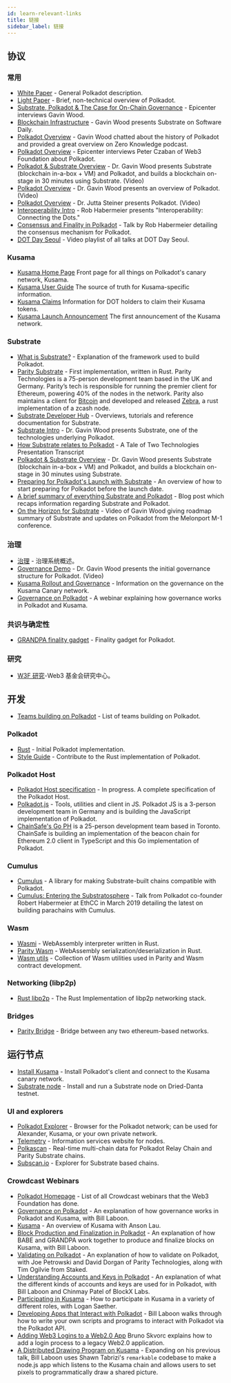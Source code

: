 ```yaml
---
id: learn-relevant-links
title: 链接
sidebar_label: 链接
---
```


## 协议

### 常用

- [White Paper](https://github.com/w3f/polkadot-white-paper/raw/master/PolkaDotPaper.pdf) - General Polkadot description.
- [Light Paper](https://polkadot.network/Polkadot-lightpaper.pdf) - Brief, non-technical overview of Polkadot.
- [Substrate, Polkadot & The Case for On-Chain Governance](https://www.youtube.com/watch?v=eP4mT19S_jg) - Epicenter interviews Gavin Wood.
- [Blockchain Infrastructure](https://softwareengineeringdaily.com/2018/11/26/parity-blockchain-infrastructure-with-gavin-wood/) - Gavin Wood presents Substrate on Software Daily.
- [Polkadot Overview](https://www.zeroknowledge.fm/46) - Gavin Wood chatted about the history of Polkadot and provided a great overview on Zero Knowledge podcast.
- [Polkadot Overview](https://www.youtube.com/watch?v=oiunBLGHlAU) - Epicenter interviews Peter Czaban of Web3 Foundation about Polkadot.
- [Polkadot & Substrate Overview](https://www.youtube.com/watch?v=0IoUZdDi5Is&feature=youtu.be) - Dr. Gavin Wood presents Substrate (blockchain in-a-box + VM) and Polkadot, and builds a blockchain on-stage in 30 minutes using Substrate. (Video)
- [Polkadot Overview](https://youtu.be/lIghiCmHz0U) - Dr. Gavin Wood presents an overview of Polkadot. (Video)
- [Polkadot Overview](https://techcrunch.com/video/fireside-chat-with-jutta-steiner-parity-technologies/) - Dr. Jutta Steiner presents Polkadot. (Video)
- [Interoperability Intro](https://www.youtube.com/watch?v=RSAFHhTwA8Q) - Rob Habermeier presents "Interoperability: Connecting the Dots."
- [Consensus and Finality in Polkadot](https://www.youtube.com/watch?v=qvoAf2uIF3c) - Talk by Rob Habermeier detailing the consensus mechanism for Polkadot.
- [DOT Day Seoul](https://www.youtube.com/playlist?list=PLOyWqupZ-WGt3mA_d9wu74vVe0bM37-39) - Video playlist of all talks at DOT Day Seoul.

### Kusama

- [Kusama Home Page](https://kusama.network/) Front page for all things on Polkadot's canary network, Kusama.
- [Kusama User Guide](https://guide.kusama.network) The source of truth for Kusama-specific information.
- [Kusama Claims](https://claim.kusama.network/) Information for DOT holders to claim their Kusama tokens.
- [Kusama Launch Announcement](https://medium.com/polkadot-network/kusama-network-7446706b8f4c) The first announcement of the Kusama network.

### Substrate

- [What is Substrate?](https://medium.com/paritytech/what-is-substrate-29af4231d7e0) - Explanation of the framework used to build Polkadot.
- [Parity Substrate](https://github.com/paritytech/substrate) - First implementation, written in Rust. Parity Technologies is a 75-person development team based in the UK and Germany. Parity’s tech is responsible for running the premier client for Ethereum, powering 40% of the nodes in the network. Parity also maintains a client for [Bitcoin](https://github.com/paritytech/parity-bitcoin) and developed and released [Zebra](https://github.com/ZcashFoundation/zebra), a rust implementation of a zcash node.
- [Substrate Developer Hub](https://www.substrate.io/kb/learn-substrate) - Overviews, tutorials and reference documentation for Substrate.
- [Substrate Intro](https://youtu.be/iUMZyL5kTwc) - Dr. Gavin Wood presents Substrate, one of the technologies underlying Polkadot.
- [How Substrate relates to Polkadot](https://medium.com/polkadot-network/a-tale-of-two-technologies-presentation-transcript-e7397c1c7a49) - A Tale of Two Technologies Presentation Transcript
- [Polkadot & Substrate Overview](https://www.youtube.com/watch?v=0IoUZdDi5Is&feature=youtu.be) - Dr. Gavin Wood presents Substrate (blockchain in-a-box + VM) and Polkadot, and builds a blockchain on-stage in 30 minutes using Substrate.
- [Preparing for Polkadot's Launch with Substrate](https://medium.com/polkadot-network/preparing-for-polkadots-launch-with-substrate-cb97819ed815) - An overview of how to start preparing for Polkadot before the launch date.
- [A brief summary of everything Substrate and Polkadot](https://medium.com/polkadot-network/a-brief-summary-of-everything-substrate-and-polkadot-f1f21071499d) - Blog post which recaps information regarding Substrate and Polkadot.
- [On the Horizon for Substrate](https://www.youtube.com/watch?v=IRc5Jma_eH8) - Video of Gavin Wood giving roadmap summary of Substrate and updates on Polkadot from the Melonport M-1 conference.

### 治理

- [治理](learn-governance) - 治理系统概述。
- [Governance Demo](https://www.youtube.com/watch?v=VsZuDJMmVPY&feature=youtu.be&t=24734) - Dr. Gavin Wood presents the initial governance structure for Polkadot. (Video)
- [Kusama Rollout and Governance](https://polkadot.network/kusama-rollout-and-governance/) - Information on the governance on the Kusama Canary network.
- [Governance on Polkadot](https://www.crowdcast.io/e/governance-on-polkadot--) - A webinar explaining how governance works in Polkadot and Kusama.

### 共识与确定性

- [GRANDPA finality gadget](https://github.com/w3f/consensus/blob/master/pdf/grandpa.pdf) - Finality gadget for Polkadot.

### 研究

- [ W3F 研究](https://research.web3.foundation)-Web3 基金会研究中心。

## 开发

- [Teams building on Polkadot](https://forum.web3.foundation/t/teams-building-on-polkadot/67) - List of teams building on Polkadot.

### Polkadot

- [Rust](https://github.com/paritytech/polkadot) - Initial Polkadot implementation.
- [Style Guide](https://github.com/paritytech/polkadot/wiki/Style-Guide) - Contribute to the Rust implementation of Polkadot.

### Polkadot Host

- [Polkadot Host specification](https://github.com/w3f/polkadot-re-spec/blob/master/polkadot_re_spec.pdf) - In progress. A complete specification of the Polkadot Host.
- [Polkadot.js](https://polkadot.js.org/) - Tools, utilities and client in JS. Polkadot JS is a 3-person development team in Germany and is building the JavaScript implementation of Polkadot.
- [ChainSafe's Go PH](https://github.com/ChainSafeSystems/go-pre) is a 25-person development team based in Toronto. ChainSafe is building an implementation of the beacon chain for Ethereum 2.0 client in TypeScript and this Go implementation of Polkadot.

### Cumulus

- [Cumulus](https://github.com/paritytech/cumulus) - A library for making Substrate-built chains compatible with Polkadot.
- [Cumulus: Entering the Substratosphere](https://www.youtube.com/watch?v=thgtXq5YMOo) - Talk from Polkadot co-founder Robert Habermeier at EthCC in March 2019 detailing the latest on building parachains with Cumulus.

### Wasm

- [Wasmi](https://github.com/paritytech/Wasmi) - WebAssembly interpreter written in Rust.
- [Parity Wasm](https://github.com/paritytech/parity-Wasm) - WebAssembly serialization/deserialization in Rust.
- [Wasm utils](https://github.com/paritytech/Wasm-utils) - Collection of Wasm utilities used in Parity and Wasm contract development.

### Networking (libp2p)

- [Rust libp2p](https://github.com/libp2p/rust-libp2p) - The Rust Implementation of libp2p networking stack.

### Bridges

- [Parity Bridge](https://github.com/paritytech/parity-bridge) - Bridge between any two ethereum-based networks.

## 运行节点

- [Install Kusama](https://github.com/paritytech/polkadot#22-install-kusama-canary-network) - Install Polkadot's client and connect to the Kusama canary network.
- [Substrate node](https://github.com/paritytech/substrate#joining-the-dried-danta-testnet) \- Install and run a Substrate node on Dried-Danta testnet.

### UI and explorers

- [Polkadot Explorer](https://polkadot.js.org/apps/#/explorer) - Browser for the Polkadot network; can be used for Alexander, Kusama, or your own private network.
- [Telemetry](http://telemetry.polkadot.io/) - Information services website for nodes.
- [Polkascan](http://polkascan.io/) \- Real-time multi-chain data for Polkadot Relay Chain and Parity Substrate chains.
- [Subscan.io](https://subscan.io) - Explorer for Substrate based chains.

### Crowdcast Webinars

- [Polkadot Homepage](https://www.crowdcast.io/polkadot) - List of all Crowdcast webinars that the Web3 Foundation has done.
- [Governance on Polkadot](https://www.crowdcast.io/e/governance-on-polkadot--) - An explanation of how governance works in Polkadot and Kusama, with Bill Laboon.
- [Kusama](https://www.crowdcast.io/e/qpz8aran) - An overview of Kusama with Anson Lau.
- [Block Production and Finalization in Polkadot](https://www.crowdcast.io/e/polkadot-block-production) - An explanation of how BABE and GRANDPA work together to produce and finalize blocks on Kusama, with Bill Laboon.
- [Validating on Polkadot](https://www.crowdcast.io/e/validating-on-polkadot) - An explanation of how to validate on Polkadot, with Joe Petrowski and David Dorgan of Parity Technologies, along with Tim Ogilvie from Staked.
- [Understanding Accounts and Keys in Polkadot](https://www.crowdcast.io/e/polkadot-keys) - An explanation of what the different kinds of accounts and keys are used for in Polkadot, with Bill Laboon and Chinmay Patel of BlockX Labs.
- [Participating in Kusama](https://www.crowdcast.io/e/participating-on-kusama) - How to participate in Kusama in a variety of different roles, with Logan Saether.
- [Developing Apps that Interact with Polkadot](https://www.crowdcast.io/e/developing-apps-on-polkadot) - Bill Laboon walks through how to write your own scripts and programs to interact with Polkadot via the Polkadot API.
- [Adding Web3 Logins to a Web2.0 App](https://www.crowdcast.io/e/web3-logins-workshop) Bruno Skvorc explains how to add a login process to a legacy Web2.0 application.
- [A Distributed Drawing Program on Kusama](https://www.crowdcast.io/e/distributed-drawing) - Expanding on his previous talk, Bill Laboon uses Shawn Tabrizi's `remarkable` codebase to make a node.js app which listens to the Kusama chain and allows users to set pixels to programmatically draw a shared picture.
